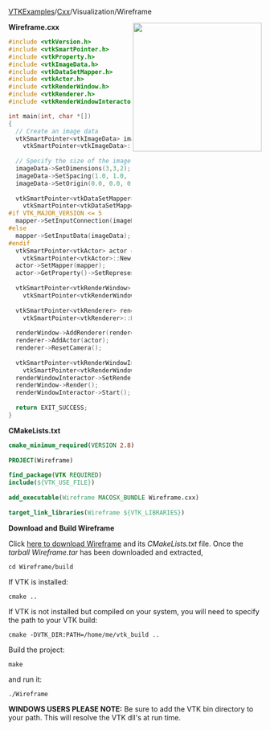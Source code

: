 [VTKExamples](/index/)/[Cxx](/Cxx)/Visualization/Wireframe

<img align="right" src="https://github.com/lorensen/VTKExamples/blob/gh-pages/Testing/Baseline/Visualization/TestWireframe.png?raw=true" width="256" />

**Wireframe.cxx**
```c++
#include <vtkVersion.h>
#include <vtkSmartPointer.h>
#include <vtkProperty.h>
#include <vtkImageData.h>
#include <vtkDataSetMapper.h>
#include <vtkActor.h>
#include <vtkRenderWindow.h>
#include <vtkRenderer.h>
#include <vtkRenderWindowInteractor.h>

int main(int, char *[])
{
  // Create an image data
  vtkSmartPointer<vtkImageData> imageData = 
    vtkSmartPointer<vtkImageData>::New();
  
  // Specify the size of the image data
  imageData->SetDimensions(3,3,2);
  imageData->SetSpacing(1.0, 1.0, 1.0);
  imageData->SetOrigin(0.0, 0.0, 0.0);
  
  vtkSmartPointer<vtkDataSetMapper> mapper = 
    vtkSmartPointer<vtkDataSetMapper>::New();
#if VTK_MAJOR_VERSION <= 5
  mapper->SetInputConnection(imageData->GetProducerPort());
#else
  mapper->SetInputData(imageData);
#endif
  vtkSmartPointer<vtkActor> actor = 
    vtkSmartPointer<vtkActor>::New();
  actor->SetMapper(mapper);
  actor->GetProperty()->SetRepresentationToWireframe();
  
  vtkSmartPointer<vtkRenderWindow> renderWindow = 
    vtkSmartPointer<vtkRenderWindow>::New();
  
  vtkSmartPointer<vtkRenderer> renderer = 
    vtkSmartPointer<vtkRenderer>::New();
  
  renderWindow->AddRenderer(renderer);
  renderer->AddActor(actor);
  renderer->ResetCamera();
  
  vtkSmartPointer<vtkRenderWindowInteractor> renderWindowInteractor = 
    vtkSmartPointer<vtkRenderWindowInteractor>::New();
  renderWindowInteractor->SetRenderWindow(renderWindow);
  renderWindow->Render();
  renderWindowInteractor->Start();
  
  return EXIT_SUCCESS;
}
```
**CMakeLists.txt**
```cmake
cmake_minimum_required(VERSION 2.8)
 
PROJECT(Wireframe)
 
find_package(VTK REQUIRED)
include(${VTK_USE_FILE})
 
add_executable(Wireframe MACOSX_BUNDLE Wireframe.cxx)
 
target_link_libraries(Wireframe ${VTK_LIBRARIES})
```

**Download and Build Wireframe**

Click [here to download Wireframe](https://github.com/lorensen/VTKWikiExamplesTarballs/raw/master/Wireframe.tar) and its *CMakeLists.txt* file.
Once the *tarball Wireframe.tar* has been downloaded and extracted,
```
cd Wireframe/build 
```
If VTK is installed:
```
cmake ..
```
If VTK is not installed but compiled on your system, you will need to specify the path to your VTK build:
```
cmake -DVTK_DIR:PATH=/home/me/vtk_build ..
```
Build the project:
```
make
```
and run it:
```
./Wireframe
```
**WINDOWS USERS PLEASE NOTE:** Be sure to add the VTK bin directory to your path. This will resolve the VTK dll's at run time.

